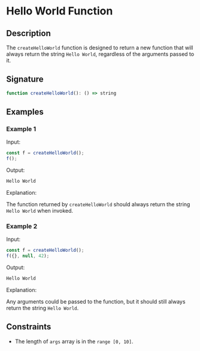 # Hello World Function

## Description

The `createHelloWorld` function is designed to return a new function that will always return the string `Hello World`, regardless of the arguments passed to it.

## Signature

```javascript
function createHelloWorld(): () => string
```

## Examples

### Example 1

Input:

```javascript
const f = createHelloWorld();
f();
```

Output:

```javascript
Hello World
```

Explanation:

The function returned by `createHelloWorld` should always return the string `Hello World` when invoked.

### Example 2

Input:

```javascript
const f = createHelloWorld();
f({}, null, 42);
```

Output:

```javascript
Hello World
```

Explanation:

Any arguments could be passed to the function, but it should still always return the string `Hello World`.

## Constraints

- The length of `args` array is in the `range [0, 10]`.
